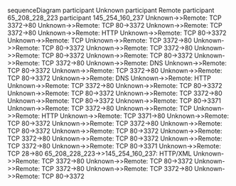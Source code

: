 sequenceDiagram
    participant Unknown
    participant Remote
    participant 65_208_228_223
    participant 145_254_160_237
    Unknown->>Remote: TCP 3372→80
    Unknown->>Remote: TCP 80→3372
    Unknown->>Remote: TCP 3372→80
    Unknown->>Remote: HTTP
    Unknown->>Remote: TCP 80→3372
    Unknown->>Remote: TCP
    Unknown->>Remote: TCP 3372→80
    Unknown->>Remote: TCP 80→3372
    Unknown->>Remote: TCP 3372→80
    Unknown->>Remote: TCP 80→3372
    Unknown->>Remote: TCP 80→3372
    Unknown->>Remote: TCP 3372→80
    Unknown->>Remote: DNS
    Unknown->>Remote: TCP 80→3372
    Unknown->>Remote: TCP 3372→80
    Unknown->>Remote: TCP 80→3372
    Unknown->>Remote: DNS
    Unknown->>Remote: HTTP
    Unknown->>Remote: TCP 3372→80
    Unknown->>Remote: TCP 80→3372
    Unknown->>Remote: TCP 80→3372
    Unknown->>Remote: TCP 3372→80
    Unknown->>Remote: TCP 80→3372
    Unknown->>Remote: TCP 80→3371
    Unknown->>Remote: TCP 3372→80
    Unknown->>Remote: TCP
    Unknown->>Remote: HTTP
    Unknown->>Remote: TCP 3371→80
    Unknown->>Remote: TCP 80→3372
    Unknown->>Remote: TCP 3372→80
    Unknown->>Remote: TCP 80→3372
    Unknown->>Remote: TCP 80→3372
    Unknown->>Remote: TCP 3372→80
    Unknown->>Remote: TCP 80→3372
    Unknown->>Remote: TCP 3372→80
    Unknown->>Remote: TCP 80→3371
    Unknown->>Remote: TCP 28→80
    65_208_228_223->>145_254_160_237: HTTP/XML
    Unknown->>Remote: TCP 3372→80
    Unknown->>Remote: TCP 80→3372
    Unknown->>Remote: TCP 3372→80
    Unknown->>Remote: TCP 3372→80
    Unknown->>Remote: TCP 80→3372
